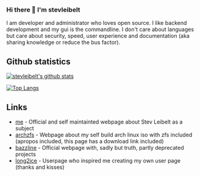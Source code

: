 ### Hi there 👋 I'm stevleibelt

<!--
**stevleibelt/stevleibelt** is a ✨ _special_ ✨ repository because its `README.md` (this file) appears on your GitHub profile.

Here are some ideas to get you started:

- 🔭 I’m currently working on ...
- 🌱 I’m currently learning ...
- 👯 I’m looking to collaborate on ...
- 🤔 I’m looking for help with ...
- 💬 Ask me about ...
- 📫 How to reach me: ...
- 😄 Pronouns: ...
- ⚡ Fun fact: ...
-->

I am developer and administrator who loves open source. I like backend development and my gui is the commandline. I don't care about languages but care about security, speed, user experience and documentation (aka sharing knowledge or reduce the bus factor).

## Github statistics

[![stevleibelt's github stats](https://github-readme-stats.vercel.app/api?username=stevleibelt&show_icons=true)](https://github.com/stevleibelt/stevleibelt)

[![Top Langs](https://github-readme-stats.vercel.app/api/top-langs/?username=stevleibelt&layout=compact&card_width=445)](https://github.com/stevleibelt/stevleibelt)


## Links

* [me](https://stev.leibelt.de/) - Official and self maintainted webpage about Stev Leibelt as a subject
* [archzfs](https://archzfs.leibelt.de/) - Webpage about my self build arch linux iso with zfs included (apropos included, this page has a download link included)
* [bazzline](https://bazzline.net/) - Official webpage with, sadly but truth, partly deprecated projects
* [long2ice](https://github.com/long2ice/long2ice/blob/master/README.md) - Userpage who inspired me creating my own user page (thanks and kisses)
